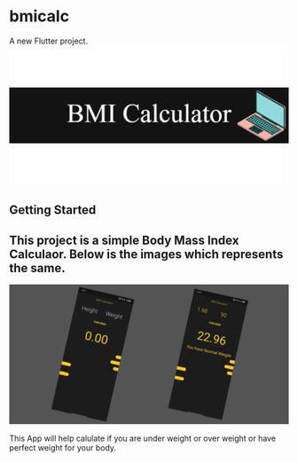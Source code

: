 # bmicalc

A new Flutter project.
![images!](images/Projectbanner.png)

## Getting Started


## This project is a simple Body Mass Index Calculaor. Below is the images which represents the same.
![images!](images/Projectbanner1.png)

This App will help calulate if you are under weight or over weight or have perfect weight for your body.
